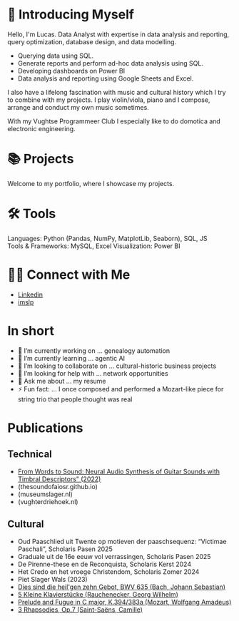 # 👋 Introducing Myself

Hello, I'm Lucas. Data Analyst with expertise in data analysis and reporting, query optimization, database design, and data modelling.

- Querying data using SQL.
- Generate reports and perform ad-hoc data analysis using SQL.
- Developing dashboards on Power BI
- Data analysis and reporting using Google Sheets and Excel.

I also have a lifelong fascination with music and cultural history which I try to combine with my projects. I play violin/viola, piano and I compose, arrange and conduct my own music sometimes. 

With my Vughtse Programmeer Club I especially like to do domotica and electronic engineering.

# 📚 Projects

Welcome to my portfolio, where I showcase my projects.

# 🛠️ Tools

Languages: Python (Pandas, NumPy, MatplotLib, Seaborn), SQL, JS  
Tools & Frameworks: MySQL, Excel
Visualization: Power BI

# 👋🏻 Connect with Me
- [Linkedin](https://www.linkedin.com/in/lucas-hagemans-757a413b/)
- [imslp](https://imslp.org/wiki/Category:Hagemans,_Lucas)

# In short

- 🔭 I’m currently working on ... genealogy automation
- 🌱 I’m currently learning ... agentic AI
- 👯 I’m looking to collaborate on ... cultural-historic business projects
- 🤔 I’m looking for help with ... network opportunities
- 💬 Ask me about ... my resume
- ⚡ Fun fact: ... I once composed and performed a Mozart-like piece for string trio that people thought was real

# Publications

## Technical
- [From Words to Sound: Neural Audio Synthesis of Guitar Sounds with Timbral Descriptors" (2022)](https://zenodo.org/records/7088416)
- (thesoundofaiosr.github.io)
- (museumslager.nl)
- (vughterdriehoek.nl)
  
## Cultural
* Oud Paaschlied uit Twente op motieven der paaschsequenz: “Victimae Paschali”, Scholaris Pasen 2025
* Graduale uit de 16e eeuw vol verrassingen, Scholaris Pasen 2025
* De Pirenne-these en de Reconquista, Scholaris Kerst 2024
* Het Credo en het vroege Christendom, Scholaris Zomer 2024
* Piet Slager Wals (2023)
* [Dies sind die heil'gen zehn Gebot, BWV 635 (Bach, Johann Sebastian)](https://imslp.org/wiki/Dies_sind_die_heil%27gen_zehn_Gebot%27%2C_BWV_635_%28Bach%2C_Johann_Sebastian%29)
* [5 Kleine Klavierstücke (Rauchenecker, Georg Wilhelm)](https://imslp.org/wiki/5_Kleine_Klavierst%C3%BCcke_%28Rauchenecker%2C_Georg_Wilhelm%29)
* [Prelude and Fugue in C major, K.394/383a (Mozart, Wolfgang Amadeus)](https://imslp.org/wiki/Prelude_and_Fugue_in_C_major%2C_K.394%2F383a_%28Mozart%2C_Wolfgang_Amadeus%29)
* [3 Rhapsodies, Op.7 (Saint-Saëns, Camille)](https://imslp.org/wiki/3_Rhapsodies%2C_Op.7_%28Saint-Sa%C3%ABns%2C_Camille%29)


